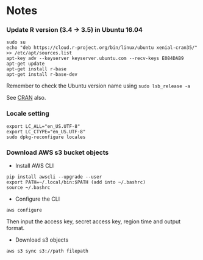 # Notes

### Update R version (3.4 -> 3.5) in Ubuntu 16.04

```
sudo su
echo "deb https://cloud.r-project.org/bin/linux/ubuntu xenial-cran35/" >> /etc/apt/sources.list
apt-key adv --keyserver keyserver.ubuntu.com --recv-keys E084DAB9
apt-get update
apt-get install r-base
apt-get install r-base-dev
```
Remember to check the Ubuntu version name using `sudo lsb_release -a`

See [CRAN](https://cran.r-project.org/bin/linux/ubuntu/) also.

### Locale setting
```
export LC_ALL="en_US.UTF-8"
export LC_CTYPE="en_US.UTF-8"
sudo dpkg-reconfigure locales
```

### Download AWS s3 bucket objects

- Install AWS CLI
```
pip install awscli --upgrade --user
export PATH=~/.local/bin:$PATH (add into ~/.bashrc)
source ~/.bashrc
```
- Configure the CLI
```
aws configure
```
Then input the access key, secret access key, region time and output format.

- Download s3 objects
```
aws s3 sync s3://path filepath
```

